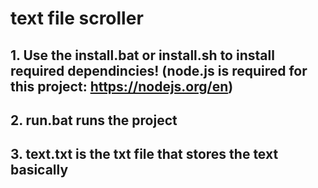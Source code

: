 # text file scroller

## 1. Use the install.bat or install.sh to install required dependincies! (node.js is required for this project: https://nodejs.org/en)
## 2. run.bat runs the project
## 3. text.txt is the txt file that stores the text basically 



